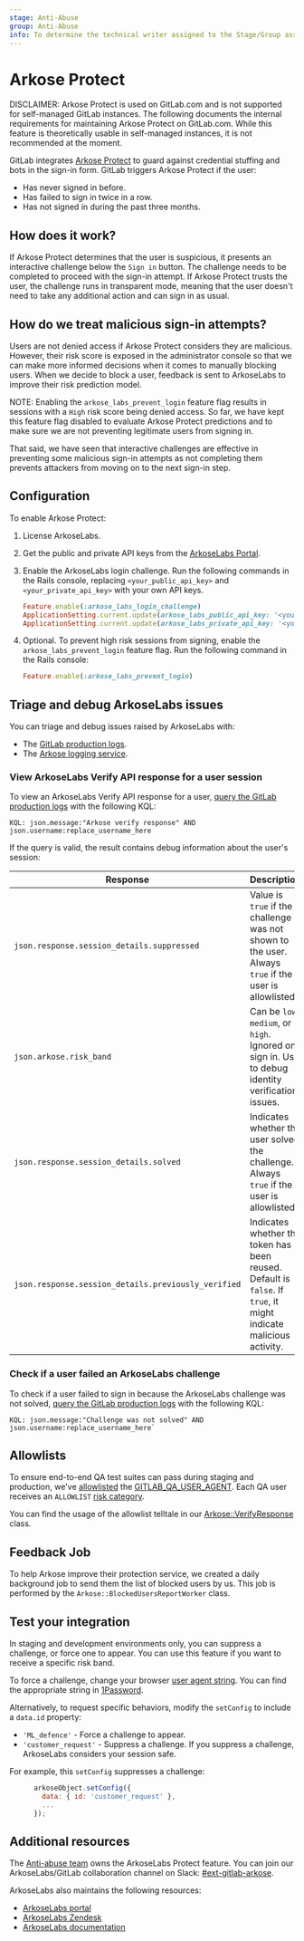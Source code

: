 ```yaml
---
stage: Anti-Abuse
group: Anti-Abuse
info: To determine the technical writer assigned to the Stage/Group associated with this page, see https://about.gitlab.com/handbook/product/ux/technical-writing/#assignments
---
```


# Arkose Protect

DISCLAIMER:
Arkose Protect is used on GitLab.com and is not supported for self-managed GitLab
instances. The following documents the internal requirements for maintaining
Arkose Protect on GitLab.com. While this feature is theoretically usable in self-managed instances, it
is not recommended at the moment.

GitLab integrates [Arkose Protect](https://www.arkoselabs.com/arkose-protect/) to guard against
credential stuffing and bots in the sign-in form. GitLab triggers Arkose Protect if the user:

- Has never signed in before.
- Has failed to sign in twice in a row.
- Has not signed in during the past three months.

## How does it work?

If Arkose Protect determines that the user is suspicious, it presents an interactive challenge below
the `Sign in` button. The challenge needs to be completed to proceed with the sign-in
attempt. If Arkose Protect trusts the user, the challenge runs in transparent mode, meaning that the
user doesn't need to take any additional action and can sign in as usual.

## How do we treat malicious sign-in attempts?

Users are not denied access if Arkose Protect considers they are malicious. However,
their risk score is exposed in the administrator console so that we can make more informed decisions when it
comes to manually blocking users. When we decide to block a user, feedback is sent to ArkoseLabs to
improve their risk prediction model.

NOTE:
Enabling the `arkose_labs_prevent_login` feature flag results in sessions with a `High` risk
score being denied access. So far, we have kept this feature flag disabled to evaluate Arkose Protect
predictions and to make sure we are not preventing legitimate users from signing in.

That said, we have seen that interactive challenges are effective in preventing some malicious
sign-in attempts as not completing them prevents attackers from moving on to the next sign-in step.

## Configuration

To enable Arkose Protect:

1. License ArkoseLabs.
1. Get the public and private API keys from the [ArkoseLabs Portal](https://portal.arkoselabs.com/).
1. Enable the ArkoseLabs login challenge. Run the following commands in the Rails console, replacing `<your_public_api_key>` and `<your_private_api_key>` with your own API keys.

   ```ruby
   Feature.enable(:arkose_labs_login_challenge)
   ApplicationSetting.current.update(arkose_labs_public_api_key: '<your_public_api_key>')
   ApplicationSetting.current.update(arkose_labs_private_api_key: '<your_private_api_key>')
   ```

1. Optional. To prevent high risk sessions from signing, enable the `arkose_labs_prevent_login` feature flag. Run the following command in the Rails console:

   ```ruby
   Feature.enable(:arkose_labs_prevent_login)
   ```

## Triage and debug ArkoseLabs issues

You can triage and debug issues raised by ArkoseLabs with:

- The [GitLab production logs](https://log.gprd.gitlab.net).
- The [Arkose logging service](https://gitlab.com/gitlab-org/gitlab/-/blob/master/ee/lib/arkose/logger.rb).

### View ArkoseLabs Verify API response for a user session

To view an ArkoseLabs Verify API response for a user, [query the GitLab production logs](https://log.gprd.gitlab.net/goto/54b82f50-935a-11ed-9f43-e3784d7fe3ca) with the following KQL:

```plaintext
KQL: json.message:"Arkose verify response" AND json.username:replace_username_here
```

If the query is valid, the result contains debug information about the user's session:

| Response | Description |
|---------|-------------|
| `json.response.session_details.suppressed` | Value is `true` if the challenge was not shown to the user. Always `true` if the user is allowlisted. |
| `json.arkose.risk_band` | Can be `low`, `medium`, or `high`. Ignored on sign in. Use to debug identity verification issues. |
| `json.response.session_details.solved` | Indicates whether the user solved the challenge. Always `true` if the user is allowlisted. |
| `json.response.session_details.previously_verified` | Indicates whether the token has been reused. Default is `false`. If `true`, it might indicate malicious activity. |

### Check if a user failed an ArkoseLabs challenge

To check if a user failed to sign in because the ArkoseLabs challenge was not solved, [query the GitLab production logs](https://log.gprd.gitlab.net/goto/b97c8a80-935a-11ed-85ed-e7557b0a598c) with the following KQL:

```plaintext
KQL: json.message:"Challenge was not solved" AND json.username:replace_username_here`
```

## Allowlists

To ensure end-to-end QA test suites can pass during staging and production, we've [allowlisted](https://developer.arkoselabs.com/docs/verify-api-v4#creating-allowlists-and-denylists) the [GITLAB_QA_USER_AGENT](https://start.1password.com/open/i?a=LKATQYUATRBRDHRRABEBH4RJ5Y&v=6gq44ckmq23vqk5poqunurdgay&i=u2wvs63affaxzi22gnfbjjw2zm&h=gitlab.1password.com). Each QA user receives an `ALLOWLIST` [risk category](https://developer.arkoselabs.com/docs/risk-score).

You can find the usage of the allowlist telltale in our [Arkose::VerifyResponse](https://gitlab.com/gitlab-org/gitlab/-/blob/master/ee/lib/arkose/verify_response.rb#L38) class.

## Feedback Job

To help Arkose improve their protection service, we created a daily background job to send them the list of blocked users by us.
This job is performed by the `Arkose::BlockedUsersReportWorker` class.

## Test your integration

In staging and development environments only, you can suppress a challenge, or force one to appear.
You can use this feature if you want to receive a specific risk band.

To force a challenge, change your browser [user agent string](https://developer.chrome.com/docs/devtools/device-mode/override-user-agent/). You can find the appropriate string in [1Password](https://start.1password.com/open/i?a=LKATQYUATRBRDHRRABEBH4RJ5Y&v=6gq44ckmq23vqk5poqunurdgay&i=5v3ushqmfgifpwyqohop5gv5xe&h=gitlab.1password.com).

Alternatively, to request specific behaviors, modify the `setConfig` to include a `data.id` property:

- `'ML_defence'` - Force a challenge to appear.
- `'customer_request'` - Suppress a challenge. If you suppress a challenge, ArkoseLabs considers your session safe.

For example, this `setConfig` suppresses a challenge:

```javascript
      arkoseObject.setConfig({
        data: { id: 'customer_request' },
        ...
      });
```

## Additional resources

<!-- markdownlint-disable MD044 -->
The [Anti-abuse team](https://about.gitlab.com/handbook/engineering/development/data-science/anti-abuse/#team-members) owns the ArkoseLabs Protect feature. You can join our ArkoseLabs/GitLab collaboration channel on Slack: [#ext-gitlab-arkose](https://gitlab.slack.com/archives/C02SGF6RLPQ).
<!-- markdownlint-enable MD044 -->

ArkoseLabs also maintains the following resources:

- [ArkoseLabs portal](https://portal.arkoselabs.com/)
- [ArkoseLabs Zendesk](https://support.arkoselabs.com/)
- [ArkoseLabs documentation](https://developer.arkoselabs.com/docs/documentation-guide)
